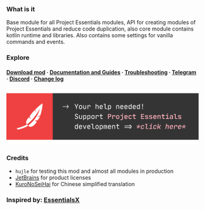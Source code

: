 ### What is it

Base module for all Project Essentials modules, API for creating modules of Project Essentials and reduce code duplication, also core module contains kotlin runtime and libraries. Also contains some settings for vanilla commands and events.

### Explore

#### [Download mod](https://github.com/ProjectEssentials/ProjectEssentials-Core/releases/download/2.1.0%2BMC-1.14.4/Project.Essentials.Core-MOD-2.1.0+MC-1.14.4.jar) · [Documentation and Guides](https://projectessentials.github.io/manual) · [Troubleshooting](https://github.com/ProjectEssentials/ProjectEssentials-Core/issues/new/choose) · [Telegram](https://t.me/minecraftforge) · [Discord](https://discord.gg/VU9XZAt) · [Change log](https://github.com/ProjectEssentials/ProjectEssentials-Core/blob/master/changelog.md)

[![](https://github.com/ProjectEssentials/ProjectEssentials-Assets/raw/ASSETS-20-Q2/assets/common/support.png)](https://gist.github.com/MairwunNx/fda95062618db6880ef8ee06e1bba54f)

### Credits

- `hujle` for testing this mod and almost all modules in production
- [JetBrains](https://www.jetbrains.com/) for product licenses
- [KuroNoSeiHai](https://github.com/KuroNoSeiHai) for Chinese simplified translation

### Inspired by: [EssentialsX](https://github.com/EssentialsX)
